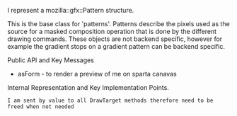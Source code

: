 I represent a mozilla::gfx::Pattern structure.

This is the base class for 'patterns'. Patterns describe the pixels used as the source for a masked composition operation that is done by the different drawing commands.
These objects are not backend specific, however for example the gradient stops on a gradient pattern can be backend specific.

Public API and Key Messages

- asForm - to render a preview of me on sparta canavas

Internal Representation and Key Implementation Points.

	I am sent by value to all DrawTarget methods therefore need to be freed when not needed
